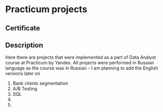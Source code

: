 # Practicum projects

## Certificate

## Description
Here there are projects that were implemented as a part of Data Analyst course at Practicum by Yandex.
All projects were performed in Russian language as the course was in Russian - I am planning to add the English versions later on
1. Bank clients segmentation
2. A/B Testing
3. SQL
4.
5.
